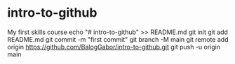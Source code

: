 # intro-to-github
My first skills course
echo "# intro-to-github" >> README.md
git init
git add README.md
git commit -m "first commit"
git branch -M main
git remote add origin https://github.com/BalogGabor/intro-to-github.git
git push -u origin main
